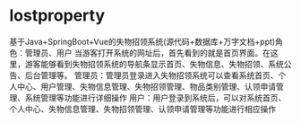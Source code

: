 # lostproperty
基于Java+SpringBoot+Vue的失物招领系统(源代码+数据库+万字文档+ppt)角色：管理员、用户  当游客打开系统的网址后，首先看到的就是首页界面。在这里，游客能够看到失物招领系统的导航条显示首页、失物信息、失物招领、系统公告、后台管理等。  管理员：管理员登录进入失物招领系统可以查看系统首页、个人中心、用户管理、失物信息管理、失物招领管理、物品类别管理、认领申请管理、系统管理等功能进行详细操作  用户：用户登录到系统后，可以对系统首页、个人中心、失物信息管理、失物招领管理、认领申请管理等功能进行相应操作

